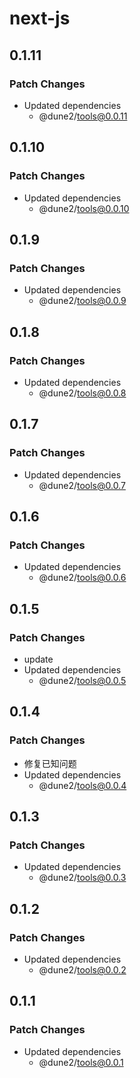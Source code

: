 # next-js

## 0.1.11

### Patch Changes

- Updated dependencies
  - @dune2/tools@0.0.11

## 0.1.10

### Patch Changes

- Updated dependencies
  - @dune2/tools@0.0.10

## 0.1.9

### Patch Changes

- Updated dependencies
  - @dune2/tools@0.0.9

## 0.1.8

### Patch Changes

- Updated dependencies
  - @dune2/tools@0.0.8

## 0.1.7

### Patch Changes

- Updated dependencies
  - @dune2/tools@0.0.7

## 0.1.6

### Patch Changes

- Updated dependencies
  - @dune2/tools@0.0.6

## 0.1.5

### Patch Changes

- update
- Updated dependencies
  - @dune2/tools@0.0.5

## 0.1.4

### Patch Changes

- 修复已知问题
- Updated dependencies
  - @dune2/tools@0.0.4

## 0.1.3

### Patch Changes

- Updated dependencies
  - @dune2/tools@0.0.3

## 0.1.2

### Patch Changes

- Updated dependencies
  - @dune2/tools@0.0.2

## 0.1.1

### Patch Changes

- Updated dependencies
  - @dune2/tools@0.0.1
